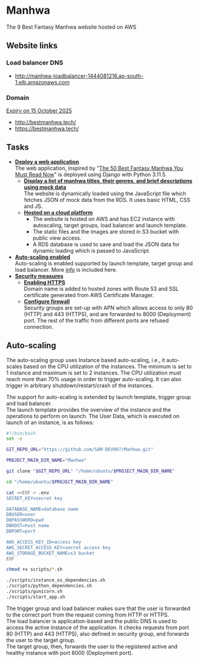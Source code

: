 # Manhwa
The 9 Best Fantasy Manhwa website hosted on AWS

## Website links
### Load balancer DNS
- http://manhwa-loadbalancer-1444081216.ap-south-1.elb.amazonaws.com
### Domain
<ins>Expiry on 15 October 2025</ins>
- http://bestmanhwa.tech/
- https://bestmanhwa.tech/

## Tasks
- <ins>**Deploy a web application**</ins>\
  The web application, inspired by "[The 50 Best Fantasy Manhwa You Must Read Now](https://animemangatoon.com/best-fantasy-manhwa-webtoons/)" is deployed using Django with Python 3.11.5.
  - <ins>**Display a list of manhwa titles, their genres, and brief descriptions using mock data**</ins>\
    The website is dynamically loaded using the JavaScript file which fetches JSON of mock data from the RDS. It uses basic HTML, CSS and JS.
  - <ins>**Hosted on a cloud platform</ins>**
    - The website is hosted on AWS and has EC2 instance with autoscaling, target groups, load balancer and launch template.
    - The static files and the images are stored in S3 bucket with public view access.
    - A RDS database is used to save and load the JSON data for dynamic loading which is passed to JavaScript.
- <ins>**Auto-scaling enabled**</ins>\
  Auto-scaling is enabled supported by launch template, target group and load balancer. More [info](#auto-scaling) is included here.
- <ins>**Security measures**</ins>
  - <ins>**Enabling HTTPS**</ins>\
    Domain name is added to hosted zones with Route 53 and SSL certificate generated from AWS Certificate Manager.
  - <ins>**Configure firewall**</ins>\
    Security groups are set-up with APN which allows access to only 80 (HTTP) and 443 (HTTPS), and are forwarded to 8000 (Deployment) port. The rest of the traffic from different ports are refused connection.

## Auto-scaling
The auto-scaling group uses Instance based auto-scaling, i.e., it auto-scales based on the CPU utilization of the instances. The minimum is set to 1 instance and maximum is set to 2 instances. The CPU utilization must reach more than 70% usage in order to trigger auto-scaling. It can also trigger in arbitrary shutdown/restart/crash of the instances.

The support for auto-scaling is extended by launch template, trigger group and load balancer.\
The launch template provides the overview of the instance and the operations to perform on launch. The User Data, which is executed on launch of an instance, is as follows:
```bash
#!/bin/bash
set -e

GIT_REPO_URL="https://github.com/SAM-DEV007/Manhwa.git"

PROJECT_MAIN_DIR_NAME="Manhwa"

git clone "$GIT_REPO_URL" "/home/ubuntu/$PROJECT_MAIN_DIR_NAME"

cd "/home/ubuntu/$PROJECT_MAIN_DIR_NAME"

cat <<EOF > .env
SECRET_KEY=secret key

DATABASE_NAME=database name
DBUSER=user
DBPASSWORD=pwd
DBHOST=host name
DBPORT=port

AWS_ACCESS_KEY_ID=access key
AWS_SECRET_ACCESS_KEY=secret access key
AWS_STORAGE_BUCKET_NAME=s3 bucket
EOF

chmod +x scripts/*.sh

./scripts/instance_os_dependencies.sh
./scripts/python_dependencies.sh
./scripts/gunicorn.sh
./scripts/start_app.sh
```
The trigger group and load balancer makes sure that the user is forwarded to the correct port from the request coming from HTTP or HTTPS.\
The load balancer is application-based and the public DNS is used to access the active instance of the application. It checks requests from port 80 (HTTP) and 443 (HTTPS), also defined in security group, and forwards the user to the target group.\
The target group, then, forwards the user to the registered active and healthy instance with port 8000 (Deployment port).

